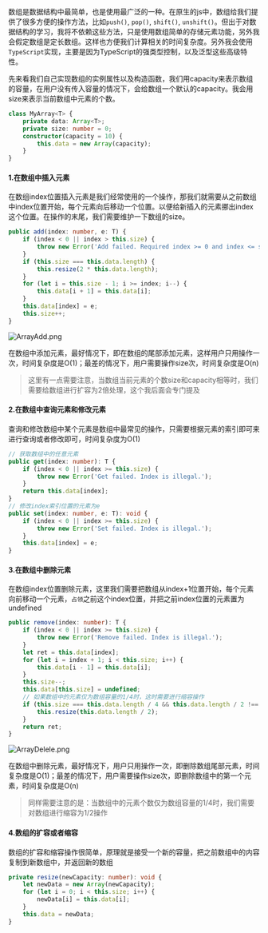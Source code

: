 数组是数据结构中最简单，也是使用最广泛的一种。在原生的js中，数组给我们提供了很多方便的操作方法，比如`push()`, `pop()`, `shift()`, `unshift()`。但出于对数据结构的学习，我将不依赖这些方法，只是使用数组简单的存储元素功能，另外我会假定数组是定长数组。这样也方便我们计算相关的时间复杂度。另外我会使用`TypeScript`实现，主要是因为TypeScript的强类型控制，以及泛型这些高级特性。       

先来看我们自己实现数组的实例属性以及构造函数，我们用capacity来表示数组的容量，在用户没有传入容量的情况下，会给数组一个默认的capacity。我会用size来表示当前数组中元素的个数。

```ts
class MyArray<T> {
    private data: Array<T>;
    private size: number = 0;
    constructor(capacity = 10) {
        this.data = new Array(capacity);
    }
}
```

#### 1.在数组中插入元素
在数组index位置插入元素是我们经常使用的一个操作，那我们就需要从之前数组中index位置开始，每个元素向后移动一个位置。以便给新插入的元素挪出index这个位置。在操作的末尾，我们需要维护一下数组的size。

```ts
public add(index: number, e: T) {
    if (index < 0 || index > this.size) {
        throw new Error('Add failed. Required index >= 0 and index <= size.');
    }
    if (this.size === this.data.length) {
        this.resize(2 * this.data.length);
    }
    for (let i = this.size - 1; i >= index; i--) {
        this.data[i + 1] = this.data[i];
    }
    this.data[index] = e;
    this.size++;
}
```

![ArrayAdd.png](https://i.loli.net/2019/10/26/3jHVmhEupyfZA86.png)

在数组中添加元素，最好情况下，即在数组的尾部添加元素，这样用户只用操作一次，时间复杂度是O(1)；最差的情况下，用户需要操作size次，时间复杂度是O(n)

> 这里有一点需要注意，当数组当前元素的个数size和capacity相等时，我们需要给数组进行扩容为2倍处理，这个我后面会专门提及

#### 2.在数组中查询元素和修改元素
查询和修改数组中某个元素是数组中最常见的操作，只需要根据元素的索引即可来进行查询或者修改即可，时间复杂度为O(1)

```ts
// 获取数组中的任意元素
public get(index: number): T {
    if (index < 0 || index >= this.size) {
        throw new Error('Get failed. Index is illegal.');
    }
    return this.data[index];
}
// 修改index索引位置的元素为e
public set(index: number, e: T): void {
    if (index < 0 || index >= this.size) {
        throw new Error('Set failed. Index is illegal.');
    }
    this.data[index] = e;
}
```

#### 3.在数组中删除元素
在数组index位置删除元素，这里我们需要把数组从index+1位置开始，每个元素向前移动一个元素，`占领`之前这个index位置，并把之前index位置的元素置为undefined

```ts
public remove(index: number): T {
    if (index < 0 || index >= this.size) {
        throw new Error('Remove failed. Index is illegal.');
    }
    let ret = this.data[index];
    for (let i = index + 1; i < this.size; i++) {
        this.data[i - 1] = this.data[i];
    }
    this.size--;
    this.data[this.size] = undefined;
    // 如果数组中的元素仅为数组容量的1/4时，这时需要进行缩容操作
    if (this.size === this.data.length / 4 && this.data.length / 2 !== 0) {
        this.resize(this.data.length / 2);
    }
    return ret;
}
```

![ArrayDelele.png](https://i.loli.net/2019/10/26/5OD1q7kvVRYrdeA.png)

在数组中删除元素，最好情况下，用户只用操作一次，即删除数组尾部元素，时间复杂度是O(1)；最差的情况下，用户需要操作size次，即删除数组中的第一个元素，时间复杂度是O(n)        

> 同样需要注意的是：当数组中的元素个数仅为数组容量的1/4时，我们需要对数组进行缩容为1/2操作

#### 4.数组的扩容或者缩容

数组的扩容和缩容操作很简单，原理就是接受一个新的容量，把之前数组中的内容复制到新数组中，并返回新的数组
```ts
private resize(newCapacity: number): void {
    let newData = new Array(newCapacity);
    for (let i = 0; i < this.size; i++) {
        newData[i] = this.data[i];
    }
    this.data = newData;
}
```
